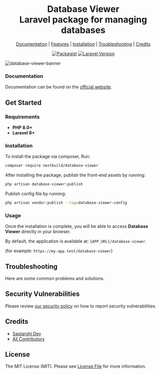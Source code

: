 <div align="center">
    <p>
        <h1>Database Viewer<br/>Laravel package for managing databases</h1>
    </p>
</div>

<p align="center">
    <a href="#">Documentation</a> |
    <a href="#features">Features</a> |
    <a href="#installation">Installation</a> |
    <a href="#troubleshooting">Troubleshooting</a> |
    <a href="#credits">Credits</a>
</p>

<p align="center">
<a href="https://packagist.org/packages/nextbuild/database-viewer"><img src="https://img.shields.io/packagist/v/nextbuild/database-viewer.svg?style=flat-square" alt="Packagist"></a>
<a href="https://packagist.org/packages/nextbuild/database-viewer"><img src="https://img.shields.io/badge/Laravel-8.x,%209.x,%2010.x,%2011.x-brightgreen.svg?style=flat-square" alt="Laravel Version"></a>
</p>

![database-viewer-banner](https://img.playbook.com/JIRPzflC6tGrWdRlcszNkvDN-Rv1jD7yirlcexcOhpA/Z3M6Ly9wbGF5Ym9v/ay1hc3NldHMtcHVi/bGljLzRlZTc5MWVm/LTk3MzItNDVkYi1h/YTU5LWRiOTQzNTFk/OTVjOA)

### Documentation

Documentation can be found on the [official website](#).

## Get Started

### Requirements

- **PHP 8.0+**
- **Laravel 8+**

### Installation

To install the package via composer, Run:

```bash
composer require nextbuild/database-viewer
```

After installing the package, publish the front-end assets by running:

```bash
php artisan database-viewer:publish
```

Publish config file by running:

```bash
php artisan vendor:publish --tag=database-viewer-config
```

### Usage

Once the installation is complete, you will be able to access **Database Viewer** directly in your browser.

By default, the application is available at: `{APP_URL}/database-viewer`.

(for example: `https://my-app.test/database-viewer`)

## Troubleshooting

Here are some common problems and solutions.

## Security Vulnerabilities

Please review [our security policy](../../security/policy) on how to report security vulnerabilities.

## Credits

- [Saptarshi Dey](https://github.com/SaptarshiDy)
- [All Contributors](../../contributors)

## License

The MIT License (MIT). Please see [License File](LICENSE.md) for more information.


